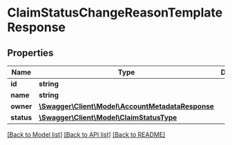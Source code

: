 # ClaimStatusChangeReasonTemplateResponse

## Properties
Name | Type | Description | Notes
------------ | ------------- | ------------- | -------------
**id** | **string** |  | 
**name** | **string** |  | 
**owner** | [**\Swagger\Client\Model\AccountMetadataResponse**](AccountMetadataResponse.md) |  | 
**status** | [**\Swagger\Client\Model\ClaimStatusType**](ClaimStatusType.md) |  | 

[[Back to Model list]](../../README.md#documentation-for-models) [[Back to API list]](../../README.md#documentation-for-api-endpoints) [[Back to README]](../../README.md)

